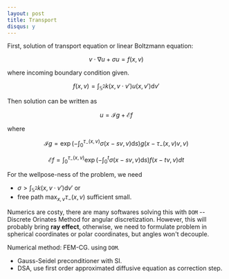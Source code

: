 ```yaml
---
layout: post
title: Transport
disqus: y
---
```


First, solution of transport equation or linear Boltzmann equation:

$$v\cdot \nabla u + \sigma u = f(x, v) $$

where incoming boundary condition given.

$$f(x, v) = \int_{\mathbb{S}^2} k(x, v\cdot v') u(x, v')\mathrm{d} v'$$

Then solution can be written as

$$u = \mathcal{I} g + \mathcal{E} f$$

where

$$\mathcal{I} g = \exp\left(-\int_0^{\tau_{-}(x, v)} \sigma(x - sv, v) \mathrm{d}s\right) g(x - \tau_{-} (x, v)v, v)$$

$$\mathcal{E}f = \int_{0}^{\tau_{-}(x, v)} \exp\left(-\int_0^t \sigma(x - sv, v)\mathrm{d}s\right) f(x - tv, v)dt$$

For the wellpose-ness of the problem, we need

- $\displaystyle\sigma > \int_{\mathbb{S}^2} k(x, v\cdot v')\mathrm{d}v'$ or
- free path $\max_{x, v}\tau_{-}(x, v)$ sufficient small.

Numerics are costy, there are many softwares solving this with ``DOM`` -- Discrete Orinates Method for angular discretization. However, this will probably bring **ray effect**, otherwise, we need to formulate problem in spherical coordinates or polar coordinates, but angles won't decouple.

Numerical method: FEM-CG. using ``DOM``.

  - Gauss-Seidel preconditioner with SI.
  - DSA, use first order approximated diffusive equation as correction step.
